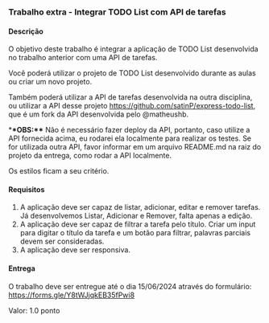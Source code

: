 ### Trabalho extra - Integrar TODO List com API de tarefas

#### Descrição

O objetivo deste trabalho é integrar a aplicação de TODO List desenvolvida no trabalho anterior com uma API de tarefas.

Você poderá utilizar o projeto de TODO List desenvolvido durante as aulas ou criar um novo projeto.

Também poderá utilizar a API de tarefas desenvolvida na outra disciplina, ou utilizar a API desse projeto https://github.com/satinP/express-todo-list, que é um fork da API desenvolvida pelo @matheushb.

\***\*OBS:\*\*** Não é necessário fazer deploy da API, portanto, caso utilize a API fornecida acima, eu rodarei ela localmente para realizar os testes. Se for utilizada outra API, favor informar em um arquivo README.md na raiz do projeto da entrega, como rodar a API localmente.

Os estilos ficam a seu critério.

#### Requisitos

1. A aplicação deve ser capaz de listar, adicionar, editar e remover tarefas. Já desenvolvemos Listar, Adicionar e Remover, falta apenas a edição.
1. A aplicação deve ser capaz de filtrar a tarefa pelo título. Criar um input para digitar o título da tarefa e um botão para filtrar, palavras parciais devem ser consideradas.
1. A aplicação deve ser responsiva.

#### Entrega

O trabalho deve ser entregue até o dia 15/06/2024 através do formulário: https://forms.gle/Y8tWJjqkEB35fPwi8

Valor: 1.0 ponto
